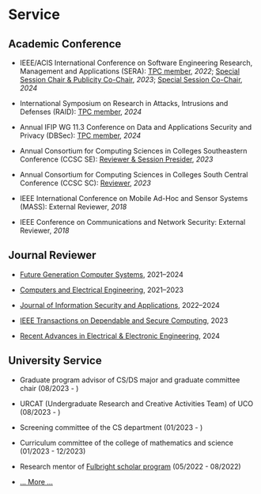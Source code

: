 # Service

##  <b> Academic Conference </b>

-  IEEE/ACIS International Conference on Software Engineering Research, Management and Applications (SERA): <a href="http://acisinternational.org/conferences/sera-2022/">TPC member</a>, *2022*; <a href="http://acisinternational.org/conferences/sera-2023/">Special Session Chair & Publicity Co-Chair</a>, *2023*; <a href="http://acisinternational.org/conferences/sera-2024/">Special Session Co-Chair</a>, *2024*

- International Symposium on Research in Attacks, Intrusions and Defenses (RAID): <a href="https://raid2024.github.io/">TPC member</a>, *2024*

- Annual IFIP WG 11.3 Conference on Data and Applications Security and Privacy (DBSec): <a href="https://dbsec2024.github.io/">TPC member</a>, *2024*

- Annual Consortium for Computing Sciences in Colleges Southeastern Conference (CCSC SE): <a href="http://www.ccscse.org/conference.php?year=37th">Reviewer & Session Presider</a>, *2023*

- Annual Consortium for Computing Sciences in Colleges South Central Conference (CCSC SC): <a href="https://www.ccsc.org/southcentral/">Reviewer</a>, *2023*

- IEEE International Conference on Mobile Ad-Hoc and Sensor Systems (MASS): External Reviewer, *2018*

- IEEE Conference on Communications and Network Security: External Reviewer, *2018*

##  <b> Journal Reviewer </b>

- <a href="https://www.sciencedirect.com/journal/future-generation-computer-systems">Future Generation Computer Systems</a>, 2021–2024

- <a href="https://www.sciencedirect.com/journal/computers-and-electrical-engineering">Computers and Electrical Engineering</a>, 2021–2023

- <a href="https://www.sciencedirect.com/journal/journal-of-information-security-and-applications">Journal of Information Security and Applications</a>, 2022–2024

- <a href="https://www.computer.org/csdl/journal/tq">IEEE Transactions on Dependable and Secure Computing</a>, 2023

- <a href="https://benthamscience.com/journals/recent-advances-in-electrical-and-electronic-engineering">Recent Advances in Electrical & Electronic Engineering</a>, 2024

## <b> University Service </b>

- Graduate program advisor of CS/DS major and graduate committee chair (08/2023 - )

- URCAT (Undergraduate Research and Creative Activities Team) of UCO (08/2023 - )

- Screening committee of the CS department (01/2023 - )

- Curriculum committee of the college of mathematics and science (01/2023 - 12/2023)

- Research mentor of <a href="https://fulbrightscholars.org/">Fulbright scholar program</a> (05/2022 - 08/2022)

- <a href="/service/">... More ...</a>
